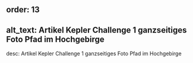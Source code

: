 order: 13
----
alt_text: Artikel Kepler Challenge 1 ganzseitiges Foto Pfad im Hochgebirge
----
desc: Artikel Kepler Challenge 1 ganzseitiges Foto Pfad im Hochgebirge
